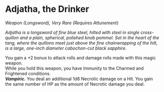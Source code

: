 # Adjatha, the Drinker
*Weapon (Longsword), Very Rare (Requires Attunement)*

*Adjatha is a longsword of fine blue steel, hilted with steel in single cross-quillon and a plain, spherical, polished knob pommel. Set in the heart of the tang, where the quillons meet just above the fine chainwrapping of the hilt, is a large, one-inch diameter cabochon-cut black sapphire.*

You gain a +2 bonus to attack rolls and damage rolls made with this magic weapon.  
While you hold this weapon, you have Immunity to the Charmed and Frightened conditions.  
***Vampiric.*** You deal an additional 1d6 Necrotic damage on a Hit. You gain the same number of HP as the amount of Necrotic damage you deal.